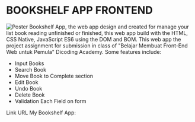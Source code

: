 # BOOKSHELF APP FRONTEND
![Poster](url)
Bookshelf App, the web app design and created for manage your list book reading unfinished or finished, this web app build with the HTML, CSS Native, JavaScript ES6 using the DOM and BOM. This web app the project assignment for submission in class of "Belajar Membuat Front-End Web untuk Pemula" Dicoding Academy.
Some features include:
- Input Books
- Search Book
- Move Book to Complete section
- Edit Book
- Undo Book
- Delete Book
- Validation Each Field on form

Link URL My Bookshelf App:  